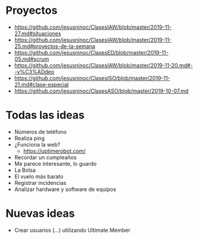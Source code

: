 # Proyectos

* https://github.com/jesusninoc/ClasesIAW/blob/master/2019-11-27.md#situaciones
* https://github.com/jesusninoc/ClasesIAW/blob/master/2019-11-25.md#proyectos-de-la-semana
* https://github.com/jesusninoc/ClasesED/blob/master/2019-11-05.md#scrum
* https://github.com/jesusninoc/ClasesIAW/blob/master/2019-11-20.md#--v%C3%ADdeo
* https://github.com/jesusninoc/ClasesISO/blob/master/2019-11-21.md#clase-especial
* https://github.com/jesusninoc/ClasesASO/blob/master/2019-10-07.md

# Todas las ideas
- Números de teléfono
- Realiza ping
- ¿Funciona la web?
  - https://uptimerobot.com/
- Recordar un cumpleaños
- Me parece interesante, lo guardo
- La Bolsa
- El vuelo más barato
- Registrar incidencias
- Analizar hardware y software de equipos

# Nuevas ideas
- Crear usuarios (...) utilizando Ultimate Member
